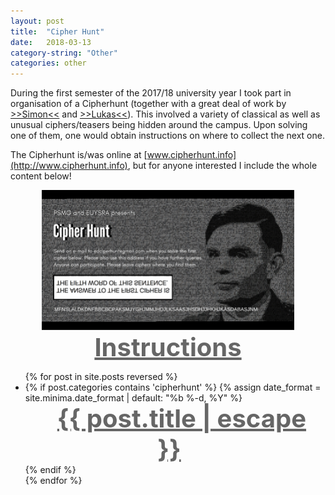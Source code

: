 ```yaml
---
layout: post
title:  "Cipher Hunt"
date:   2018-03-13
category-string: "Other"
categories: other
---
```


During the first semester of the 2017/18 university year I took part in organisation of a Cipherhunt (together with a great deal of work by [>>Simon<<](https://uk.linkedin.com/in/simon-holm-b57578106) and [>>Lukas<<](https://github.com/lcapkovic)). This involved
a variety of classical as well as unusual ciphers/teasers being hidden around the campus. Upon solving one of them,
one would obtain instructions on where to collect the next one.

The Cipherhunt is/was online at [www.cipherhunt.info](http://www.cipherhunt.info), but for anyone interested I include the whole content below!


<div align="center">
 <img src="/assets/image/cipherhunt/poster.png" width="80%">

 <a style="font-size: 40px; font-weight:bold; margin:20px; color:#666;" href="/assets/pdf/Cipher_Hunt_Brochure.pdf">
  Instructions
  </a>

</div>

<ul class="post-list">
  {% for post in site.posts reversed %}
  <li>
    {% if  post.categories contains 'cipherhunt' %}
    {% assign date_format = site.minima.date_format | default: "%b %-d, %Y" %}
    <div align="center">
      <a style="font-size: 40px; font-weight:bold; margin:20px; color:#666;" href="{{ post.url | relative_url }}">
        {{ post.title | escape }}
      </a>
    </div>
    {% endif %}
  </li>
  {% endfor %}
</ul>
